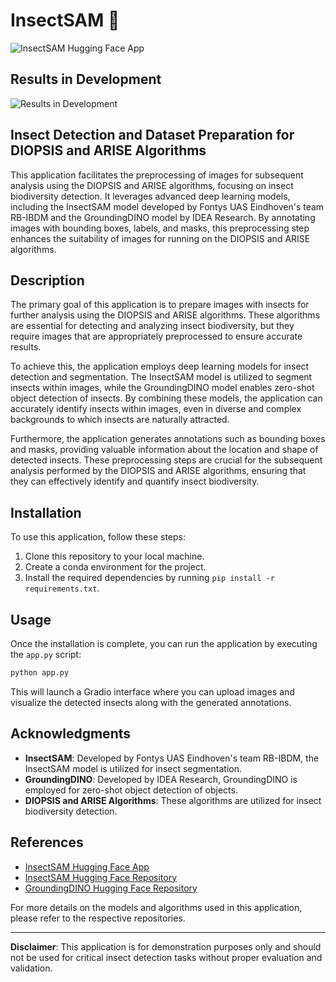 # InsectSAM 🐞

![InsectSAM Hugging Face App](https://i.imgur.com/cCgpvx9.png)

## Results in Development

![Results in Development](https://i.ibb.co/YkcztD5/Screenshot-2024-06-06-at-18-25-06.png)

## Insect Detection and Dataset Preparation for DIOPSIS and ARISE Algorithms

This application facilitates the preprocessing of images for subsequent analysis using the DIOPSIS and ARISE algorithms, focusing on insect biodiversity detection. It leverages advanced deep learning models, including the InsectSAM model developed by Fontys UAS Eindhoven's team RB-IBDM and the GroundingDINO model by IDEA Research. By annotating images with bounding boxes, labels, and masks, this preprocessing step enhances the suitability of images for running on the DIOPSIS and ARISE algorithms.

## Description

The primary goal of this application is to prepare images with insects for further analysis using the DIOPSIS and ARISE algorithms. These algorithms are essential for detecting and analyzing insect biodiversity, but they require images that are appropriately preprocessed to ensure accurate results.

To achieve this, the application employs deep learning models for insect detection and segmentation. The InsectSAM model is utilized to segment insects within images, while the GroundingDINO model enables zero-shot object detection of insects. By combining these models, the application can accurately identify insects within images, even in diverse and complex backgrounds to which insects are naturally attracted.

Furthermore, the application generates annotations such as bounding boxes and masks, providing valuable information about the location and shape of detected insects. These preprocessing steps are crucial for the subsequent analysis performed by the DIOPSIS and ARISE algorithms, ensuring that they can effectively identify and quantify insect biodiversity.

## Installation

To use this application, follow these steps:

1. Clone this repository to your local machine.
2. Create a conda environment for the project.
3. Install the required dependencies by running `pip install -r requirements.txt`.

## Usage

Once the installation is complete, you can run the application by executing the `app.py` script:

```bash
python app.py
```

This will launch a Gradio interface where you can upload images and visualize the detected insects along with the generated annotations.

## Acknowledgments

- **InsectSAM**: Developed by Fontys UAS Eindhoven's team RB-IBDM, the InsectSAM model is utilized for insect segmentation.
- **GroundingDINO**: Developed by IDEA Research, GroundingDINO is employed for zero-shot object detection of objects.
- **DIOPSIS and ARISE Algorithms**: These algorithms are utilized for insect biodiversity detection.

## References

- [InsectSAM Hugging Face App](https://huggingface.co/spaces/martintmv/InsectSAM)
- [InsectSAM Hugging Face Repository](https://huggingface.co/martintmv/InsectSAM)
- [GroundingDINO Hugging Face Repository](https://huggingface.co/IDEA-Research/grounding-dino-base)

For more details on the models and algorithms used in this application, please refer to the respective repositories.

---

**Disclaimer**: This application is for demonstration purposes only and should not be used for critical insect detection tasks without proper evaluation and validation.
